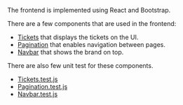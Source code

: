 The frontend is implemented using React and Bootstrap.

There are a few components that are used in the frontend:
- [Tickets](/src/Tickets.js) that displays the tickets on the UI.
- [Pagination](/src/Pagination.js) that enables navigation between pages.
- [Navbar](/src/Navbar.js) that shows the brand on top.

There are also few unit test for these components.
- [Tickets.test.js](/src/Tickets.test.js)
- [Pagination.test.js](/src/Pagination.test.js)
- [Navbar.test.js](/src/Navbar.test.js)